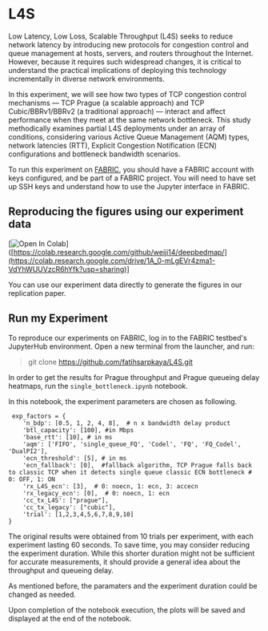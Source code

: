 # L4S

Low Latency, Low Loss, Scalable Throughput (L4S) seeks to reduce network latency by introducing new protocols for congestion control and queue management at hosts, servers, and routers throughout the Internet. However, because it requires such widespread changes, it is critical to understand the practical implications of deploying this technology incrementally in diverse network environments. 

In this experiment, we will see how two types of TCP congestion control mechanisms — TCP Prague (a scalable approach) and TCP Cubic/BBRv1/BBRv2 (a traditional approach) — interact and affect performance when they meet at the same network bottleneck. This study methodically examines partial L4S deployments under an array of conditions, considering various Active Queue Management (AQM) types, network latencies (RTT), Explicit Congestion Notification (ECN) configurations and bottleneck bandwidth scenarios.

To run this experiment on [FABRIC](https://fabric-testbed.net), you should have a FABRIC account with keys configured, and be part of a FABRIC project. You will need to have set up SSH keys and understand how to use the Jupyter interface in FABRIC.


## Reproducing the figures using our experiment data

[![Open In Colab](https://colab.research.google.com/assets/colab-badge.svg)]([https://colab.research.google.com/github/weiji14/deepbedmap/](https://colab.research.google.com/drive/1A_0-mLgEVr4zma1-VdYhWUUVzcR6hYfk?usp=sharing)]

You can use our experiment data directly to generate the figures in our replication paper. 

## Run my Experiment

To reproduce our experiments on FABRIC, log in to the FABRIC testbed's JupyterHub environment. Open a new terminal from the launcher, and run:

> git clone https://github.com/fatihsarpkaya/L4S.git

In order to get the results for Prague throughput and Prague queueing delay heatmaps, run the `single_bottleneck.ipynb` notebook. 

In this notebook, the experiment parameters are chosen as following.
```
 exp_factors = {
    'n_bdp': [0.5, 1, 2, 4, 8],  # n x bandwidth delay product
    'btl_capacity': [100], #in Mbps 
    'base_rtt': [10], # in ms 
    'aqm': ['FIFO', 'single_queue_FQ', 'Codel', 'FQ', 'FQ_Codel', 'DualPI2'],
    'ecn_threshold': [5], # in ms 
    'ecn_fallback': [0],  #fallback algorithm, TCP Prague falls back to classic TCP when it detects single queue classic ECN bottleneck # 0: OFF, 1: ON  
    'rx_L4S_ecn': [3],  # 0: noecn, 1: ecn, 3: accecn 
    'rx_legacy_ecn': [0],  # 0: noecn, 1: ecn 
    'cc_tx_L4S': ["prague"],
    'cc_tx_legacy': ["cubic"],
    'trial': [1,2,3,4,5,6,7,8,9,10]
}
```

The original results were obtained from 10 trials per experiment, with each experiment lasting 60 seconds. To save time, you may consider reducing the experiment duration. While this shorter duration might not be sufficient for accurate measurements, it should provide a general idea about the throughput and queueing delay.

As mentioned before, the paramaters and the experiment duration could be changed as needed.

Upon completion of the notebook execution, the plots will be saved and displayed at the end of the notebook.
